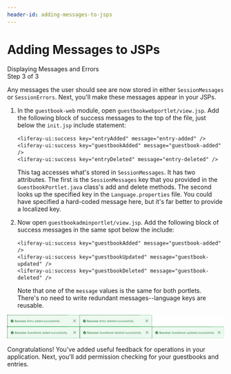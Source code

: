 ```yaml
---
header-id: adding-messages-to-jsps
---
```


# Adding Messages to JSPs

<div class="learn-path-step">
    <p>Displaying Messages and Errors<br>Step 3 of 3</p>
</div>

Any messages the user should see are now stored in either `SessionMessages` or
`SessionErrors`. Next, you'll make these messages appear in your JSPs. 

1.  In the `guestbook-web` module, open `guestbookwebportlet/view.jsp`. Add the 
    following block of success messages to the top of the file, just below the 
    `init.jsp` include statement:
    
        <liferay-ui:success key="entryAdded" message="entry-added" />
        <liferay-ui:success key="guestbookAdded" message="guestbook-added" />
        <liferay-ui:success key="entryDeleted" message="entry-deleted" />

    This tag accesses what's stored in `SessionMessages`. It has two attributes. 
    The first is the `SessionMessages` key that you provided in the 
    `GuestbookPortlet.java` class's add and delete methods. The second looks up 
    the specified key in the `Language.properties` file. You could have 
    specified a hard-coded message here, but it's far better to provide a 
    localized key. 

2.  Now open `guestbookadminportlet/view.jsp`. Add the following block of 
    success messages in the same spot below the include: 

        <liferay-ui:success key="guestbookAdded" message="guestbook-added" />
        <liferay-ui:success key="guestbookUpdated" message="guestbook-updated" />
        <liferay-ui:success key="guestbookDeleted" message="guestbook-deleted" />
 
    Note that one of the `message` values is the same for both portlets. There's 
    no need to write redundant messages--language keys are reusable. 

![Figure 1: Now the message will display the value you specified in `Language.properties`.](../../../images/message-complete.png)

Congratulations! You've added useful feedback for operations in your 
application. Next, you'll add permission checking for your guestbooks and 
entries. 
